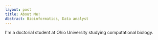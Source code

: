 ```yaml
---
layout: post
title: About Me!
Abstract: Bioinformatics, Data analyst
---
```


I'm a doctorial student at Ohio University studying computational biology.
